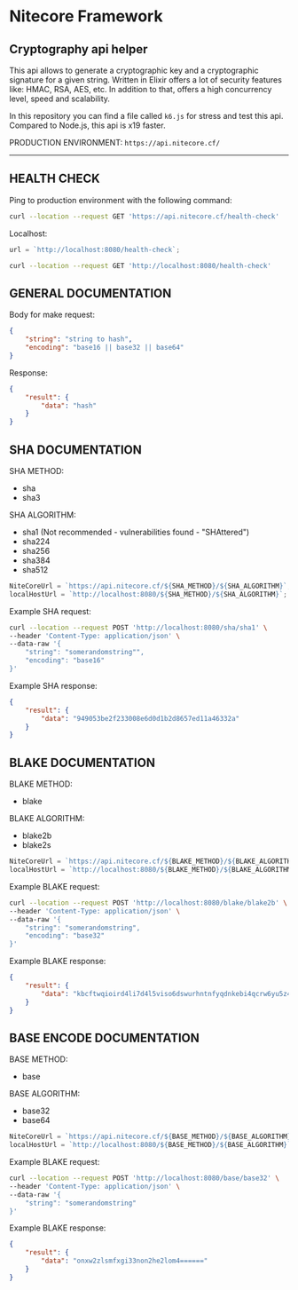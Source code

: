 # Nitecore Framework

## Cryptography api helper

This api allows to generate a cryptographic key and a cryptographic signature for a given string.
Written in Elixir offers a lot of security features like: HMAC, RSA, AES, etc. In addition to that, offers a high concurrency level, speed and scalability.

In this repository you can find a file called `k6.js` for stress and test this api. Compared to Node.js, this api is x19 faster.

PRODUCTION ENVIRONMENT: `https://api.nitecore.cf/`

---

## HEALTH CHECK

Ping to production environment with the following command:
```sh
curl --location --request GET 'https://api.nitecore.cf/health-check'
```

Localhost:
```js
url = `http://localhost:8080/health-check`;
```

```sh
curl --location --request GET 'http://localhost:8080/health-check'
```

## GENERAL DOCUMENTATION

Body for make request:

```json
{
    "string": "string to hash",
    "encoding": "base16 || base32 || base64"
}
```

Response:

```json
{
    "result": {
        "data": "hash"
    }
}
```

## SHA DOCUMENTATION

SHA METHOD:

-   sha
-   sha3

SHA ALGORITHM:

-   sha1 (Not recommended - vulnerabilities found - "SHAttered")
-   sha224
-   sha256
-   sha384
-   sha512

```js
NiteCoreUrl = `https://api.nitecore.cf/${SHA_METHOD}/${SHA_ALGORITHM}`;
localHostUrl = `http://localhost:8080/${SHA_METHOD}/${SHA_ALGORITHM}`;
```

Example SHA request:

```sh
curl --location --request POST 'http://localhost:8080/sha/sha1' \
--header 'Content-Type: application/json' \
--data-raw '{
    "string": "somerandomstring"",
    "encoding": "base16"
}'
```

Example SHA response:

```json
{
    "result": {
        "data": "949053be2f233008e6d0d1b2d8657ed11a46332a"
    }
}
```

## BLAKE DOCUMENTATION

BLAKE METHOD:

-   blake

BLAKE ALGORITHM:

-   blake2b
-   blake2s

```js
NiteCoreUrl = `https://api.nitecore.cf/${BLAKE_METHOD}/${BLAKE_ALGORITHM}`;
localHostUrl = `http://localhost:8080/${BLAKE_METHOD}/${BLAKE_ALGORITHM}`;
```

Example BLAKE request:

```sh
curl --location --request POST 'http://localhost:8080/blake/blake2b' \
--header 'Content-Type: application/json' \
--data-raw '{
    "string": "somerandomstring",
    "encoding": "base32"
}'
```

Example BLAKE response:

```json
{
    "result": {
        "data": "kbcftwqioird4li7d4l5viso6dswurhntnfyqdnkebi4qcrw6yu5z47nasklm57ouekkfjjvby5bz24cxar4rik4qelbik3ce4seudi="
    }
}
```

## BASE ENCODE DOCUMENTATION

BASE METHOD:

-   base

BASE ALGORITHM:

-   base32
-   base64

```js
NiteCoreUrl = `https://api.nitecore.cf/${BASE_METHOD}/${BASE_ALGORITHM}`;
localHostUrl = `http://localhost:8080/${BASE_METHOD}/${BASE_ALGORITHM}`;
```

Example BLAKE request:

```sh
curl --location --request POST 'http://localhost:8080/base/base32' \
--header 'Content-Type: application/json' \
--data-raw '{
    "string": "somerandomstring"
}'
```

Example BLAKE response:

```json
{
    "result": {
        "data": "onxw2zlsmfxgi33non2he2lom4======"
    }
}
```
